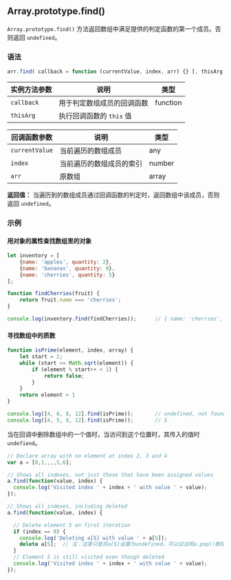 ## Array.prototype.find()

 `Array.prototype.find()` 方法返回数组中满足提供的判定函数的第一个成员。否则返回 `undefined`。

### 语法

```javascript
arr.find( callback = function (currentValue, index, arr) {} [, thisArg ] )
```

| 实例方法参数 | 说明                       | 类型     |
| ------------ | -------------------------- | -------- |
| `callback`   | 用于判定数组成员的回调函数 | function |
| `thisArg`    | 执行回调函数的 `this` 值   |          |

| 回调函数参数   | 说明                     | 类型   |
| -------------- | ------------------------ | ------ |
| `currentValue` | 当前遍历的数组成员       | any    |
| `index`        | 当前遍历的数组成员的索引 | number |
| `arr`          | 原数组                   | array  |

**返回值：** 当遍历到的数组成员通过回调函数的判定时，返回数组中该成员，否则返回 `undefined`。

### 示例

#### 用对象的属性查找数组里的对象

```js
let inventory = [
    {name: 'apples', quantity: 2},
    {name: 'bananas', quantity: 0},
    {name: 'cherries', quantity: 5}
];

function findCherries(fruit) {
    return fruit.name === 'cherries';
}

console.log(inventory.find(findCherries));		// { name: 'cherries', quantity: 5 }
```

#### 寻找数组中的质数

```js
function isPrime(element, index, array) {
    let start = 2;
    while (start <= Math.sqrt(element)) {
        if (element % start++ < 1) {
            return false;
        }
    }
    return element > 1
}

console.log([4, 6, 8, 12].find(isPrime));		// undefined, not found
console.log([4, 5, 8, 12].find(isPrime));		// 5
```

当在回调中删除数组中的一个值时，当访问到这个位置时，其传入的值时 `undefiend`。

```js
// Declare array with no element at index 2, 3 and 4
var a = [0,1,,,,5,6];

// Shows all indexes, not just those that have been assigned values
a.find(function(value, index) {
  console.log('Visited index ' + index + ' with value ' + value); 
});

// Shows all indexes, including deleted
a.find(function(value, index) {

  // Delete element 5 on first iteration
  if (index == 0) {
    console.log('Deleting a[5] with value ' + a[5]);
    delete a[5];  // 注：这里只是将a[5]设置为undefined，可以试试用a.pop()删除最后一项，依然会遍历到被删的那一项
  }
  // Element 5 is still visited even though deleted
  console.log('Visited index ' + index + ' with value ' + value); 
});
```


